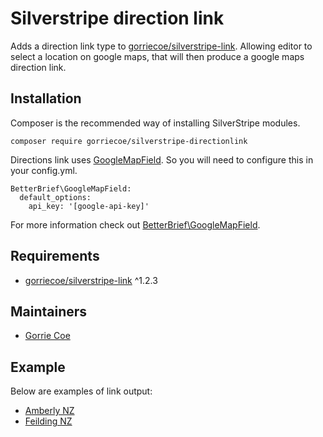 # Silverstripe direction link

Adds a direction link type to [gorriecoe/silverstripe-link](https://github.com/gorriecoe/silverstripe-link).  Allowing editor to select a location on google maps, that will then produce a google maps direction link.

## Installation

Composer is the recommended way of installing SilverStripe modules.

```
composer require gorriecoe/silverstripe-directionlink
```

Directions link uses [GoogleMapField](https://github.com/BetterBrief/silverstripe-googlemapfield).  So you will need to configure this in your config.yml.

```
BetterBrief\GoogleMapField:
  default_options:
    api_key: '[google-api-key]'
```

For more information check out [BetterBrief\GoogleMapField](https://github.com/BetterBrief/silverstripe-googlemapfield).

## Requirements

- [gorriecoe/silverstripe-link](https://github.com/gorriecoe/silverstripe-link) ^1.2.3

## Maintainers

- [Gorrie Coe](https://github.com/gorriecoe)

## Example

Below are examples of link output:

- [Amberly NZ](https://maps.google.com/maps?saddr=Current+Location&amp;daddr=-43.15577642393746/172.72987286045432)
- [Feilding NZ](https://maps.google.com/maps?saddr=Current+Location&daddr=-40.22610854373743/175.568486474398)
